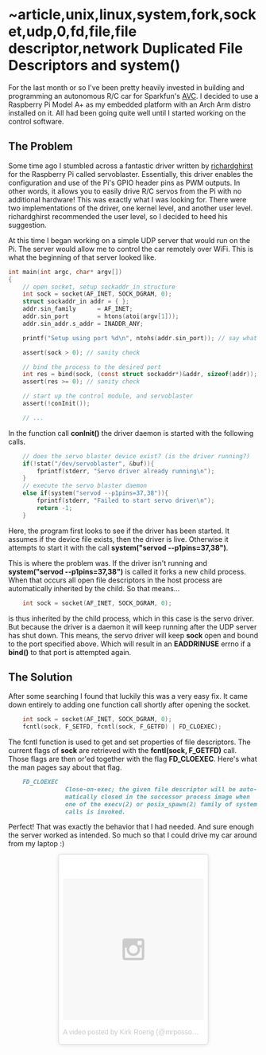 ~article,unix,linux,system,fork,socket,udp,0,fd,file,file descriptor,network
Duplicated File Descriptors and system()
========================================


For the last month or so I've been pretty heavily invested in building
and programming an autonomous R/C car for Sparkfun's [AVC](http://avc.sparkfun.com).
I decided to use a Raspberry Pi Model A+ as my embedded platform with an
Arch Arm distro installed on it. All had been going quite well until I started
working on the control software.

The Problem
-----------
Some time ago I stumbled across a fantastic driver written by [richardghirst](https://github.com/richardghirst) for
the Raspberry Pi called servoblaster. Essentially, this driver enables the configuration and use of the Pi's GPIO
header pins as PWM outputs. In other words, it allows you to easily drive R/C servos from the Pi with no
additional hardware! This was exactly what I was looking for. There were two implementations of the driver, one
kernel level, and another user level. richardghirst recommended the user level, so I decided to heed his suggestion.

At this time I began working on a simple UDP server that would run on the Pi. The server would allow me to control the
car remotely over WiFi. This is what the beginning of that server looked like.

```C
int main(int argc, char* argv[])
{
	// open socket, setup sockaddr_in structure
	int sock = socket(AF_INET, SOCK_DGRAM, 0);
	struct sockaddr_in addr = { };
	addr.sin_family      = AF_INET;
	addr.sin_port        = htons(atoi(argv[1]));
	addr.sin_addr.s_addr = INADDR_ANY;

	printf("Setup using port %d\n", ntohs(addr.sin_port)); // say what port

	assert(sock > 0); // sanity check

	// bind the process to the desired port
	int res = bind(sock, (const struct sockaddr*)&addr, sizeof(addr));
	assert(res >= 0); // sanity check

	// start up the control module, and servoblaster
	assert(!conInit());

	// ...
```

In the function call __conInit()__ the driver daemon is started with the following calls.

```C
	// does the servo blaster device exist? (is the driver running?)
	if(!stat("/dev/servoblaster", &buf)){
		fprintf(stderr, "Servo driver already running\n");
	}
	// execute the servo blaster daemon
	else if(system("servod --p1pins=37,38")){
		fprintf(stderr, "Failed to start servo driver\n");
		return -1;
	}
```

Here, the program first looks to see if the driver has been started. It assumes if the device file exists, then the
driver is live. Otherwise it attempts to start it with the call __system("servod --p1pins=37,38")__.

This is where the problem was. If the driver isn't running and __system("servod --p1pins=37,38")__ is called it forks a new child process. When
that occurs all open file descriptors in the host process are automatically inherited by the child. So that means...

```C
	int sock = socket(AF_INET, SOCK_DGRAM, 0);
```

is thus inherited by the child process, which in this case is the servo driver. But because the driver is a daemon
it will keep running after the UDP server has shut down. This means, the servo driver will keep __sock__ open and bound
to the port specified above. Which will result in an __EADDRINUSE__ errno if a __bind()__ to that port is attempted again.

The Solution
------------

After some searching I found that luckily this was a very easy fix. It came down entirely to adding one function
call shortly after opening the socket.

```C
	int sock = socket(AF_INET, SOCK_DGRAM, 0);
	fcntl(sock, F_SETFD, fcntl(sock, F_GETFD) | FD_CLOEXEC);
```

The fcntl function is used to get and set properties of file descriptors. The current flags of __sock__ are retrieved
with the __fcntl(sock, F_GETFD)__ call. Those flags are then or'ed together with the flag __FD_CLOEXEC__. Here's what
the man pages say about that flag.

```Markdown
	FD_CLOEXEC   
				Close-on-exec; the given file descriptor will be auto-
				matically closed in the successor process image when
				one of the execv(2) or posix_spawn(2) family of system
				calls is invoked.

```

Perfect! That was exactly the behavior that I had needed. And sure enough the server worked as intended. So much so
that I could drive my car around from my laptop :)

<center>
<blockquote class="instagram-media" data-instgrm-version="6" style=" background:#FFF; border:0; border-radius:3px; box-shadow:0 0 1px 0 rgba(0,0,0,0.5),0 1px 10px 0 rgba(0,0,0,0.15); margin: 1px; max-width:300px; padding:0; width:99.375%; width:-webkit-calc(100% - 2px); width:calc(100% - 2px);"><div style="padding:8px;"> <div style=" background:#F8F8F8; line-height:0; margin-top:40px; padding:50.0% 0; text-align:center; width:100%;"> <div style=" background:url(data:image/png;base64,iVBORw0KGgoAAAANSUhEUgAAACwAAAAsCAMAAAApWqozAAAAGFBMVEUiIiI9PT0eHh4gIB4hIBkcHBwcHBwcHBydr+JQAAAACHRSTlMABA4YHyQsM5jtaMwAAADfSURBVDjL7ZVBEgMhCAQBAf//42xcNbpAqakcM0ftUmFAAIBE81IqBJdS3lS6zs3bIpB9WED3YYXFPmHRfT8sgyrCP1x8uEUxLMzNWElFOYCV6mHWWwMzdPEKHlhLw7NWJqkHc4uIZphavDzA2JPzUDsBZziNae2S6owH8xPmX8G7zzgKEOPUoYHvGz1TBCxMkd3kwNVbU0gKHkx+iZILf77IofhrY1nYFnB/lQPb79drWOyJVa/DAvg9B/rLB4cC+Nqgdz/TvBbBnr6GBReqn/nRmDgaQEej7WhonozjF+Y2I/fZou/qAAAAAElFTkSuQmCC); display:block; height:44px; margin:0 auto -44px; position:relative; top:-22px; width:44px;"></div></div><p style=" color:#c9c8cd; font-family:Arial,sans-serif; font-size:14px; line-height:17px; margin-bottom:0; margin-top:8px; overflow:hidden; padding:8px 0 7px; text-align:center; text-overflow:ellipsis; white-space:nowrap;"><a href="https://www.instagram.com/p/_01BFUHmvh/" style=" color:#c9c8cd; font-family:Arial,sans-serif; font-size:14px; font-style:normal; font-weight:normal; line-height:17px; text-decoration:none;" target="_blank">A video posted by Kirk Roerig (@mrpossoms)</a> on <time style=" font-family:Arial,sans-serif; font-size:14px; line-height:17px;" datetime="2015-12-28T06:28:38+00:00">Dec 27, 2015 at 10:28pm PST</time></p></div></blockquote>
</center>
<script async defer src="//platform.instagram.com/en_US/embeds.js"></script>
